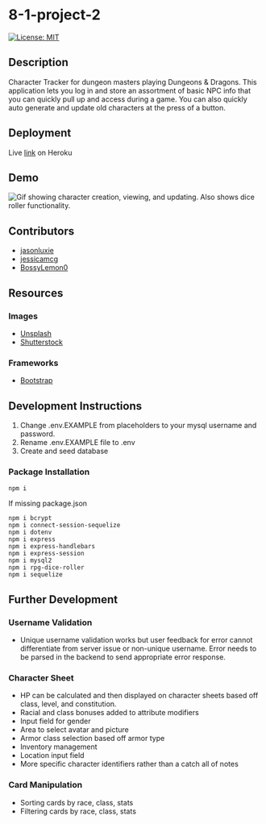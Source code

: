 # 8-1-project-2

[![License: MIT](https://img.shields.io/badge/License-MIT-yellow.svg)](https://opensource.org/licenses/MIT)

## Description

Character Tracker for dungeon masters playing Dungeons & Dragons. This application lets you log in and store an assortment of basic NPC info that you can quickly pull up and access during a game. You can also quickly auto generate and update old characters at the press of a button.

## Deployment

Live [link](https://dnd-dm-character-tracker.herokuapp.com/) on Heroku

## Demo

![Gif showing character creation, viewing, and updating. Also shows dice roller functionality.](./public/images/project-2-dnd-char-tracker.gif)

## Contributors

-   [jasonluxie](https://github.com/jasonluxie)
-   [jessicamcg](https://github.com/jessicamcg)
-   [BossyLemon0](https://github.com/BossyLemon0)

## Resources

### Images

-   [Unsplash](https://unsplash.com/)
-   [Shutterstock](https://www.shutterstock.com/home)

### Frameworks

-   [Bootstrap](https://getbootstrap.com/docs/5.1/getting-started/introduction/)

## Development Instructions

1. Change .env.EXAMPLE from placeholders to your mysql username and password.
1. Rename .env.EXAMPLE file to .env
1. Create and seed database

### Package Installation

```
npm i
```

If missing package.json

```
npm i bcrypt
npm i connect-session-sequelize
npm i dotenv
npm i express
npm i express-handlebars
npm i express-session
npm i mysql2
npm i rpg-dice-roller
npm i sequelize
```

## Further Development

### Username Validation

-   Unique username validation works but user feedback for error cannot differentiate from server issue or non-unique username. Error needs to be parsed in the backend to send appropriate error response.

### Character Sheet

-   HP can be calculated and then displayed on character sheets based off class, level, and constitution.
-   Racial and class bonuses added to attribute modifiers
-   Input field for gender
-   Area to select avatar and picture
-   Armor class selection based off armor type
-   Inventory management
-   Location input field
-   More specific character identifiers rather than a catch all of notes

### Card Manipulation

-   Sorting cards by race, class, stats
-   Filtering cards by race, class, stats
